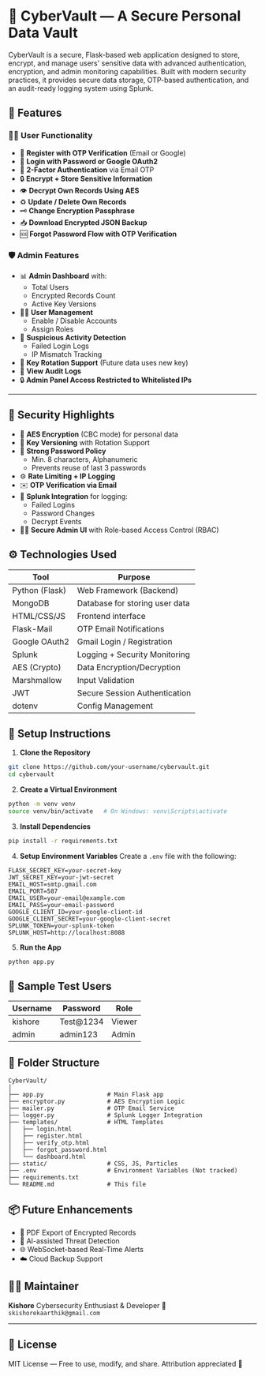 # 🔐 CyberVault — A Secure Personal Data Vault

CyberVault is a secure, Flask-based web application designed to store, encrypt, and manage users' sensitive data with advanced authentication, encryption, and admin monitoring capabilities. Built with modern security practices, it provides secure data storage, OTP-based authentication, and an audit-ready logging system using Splunk.

## 🚀 Features

### 🧑‍💼 User Functionality
- 🔐 **Register with OTP Verification** (Email or Google)
- 🔑 **Login with Password or Google OAuth2**
- 🧾 **2-Factor Authentication** via Email OTP
- 🔒 **Encrypt + Store Sensitive Information**
- 👁️ **Decrypt Own Records Using AES**
- ♻️ **Update / Delete Own Records**
- 🗝️ **Change Encryption Passphrase**
- 📥 **Download Encrypted JSON Backup**
- 🆘 **Forgot Password Flow with OTP Verification**



### 🛡️ Admin Features 
- 📊 **Admin Dashboard** with:
  - Total Users
  - Encrypted Records Count
  - Active Key Versions
- 🧑‍💼 **User Management**
  - Enable / Disable Accounts
  - Assign Roles
- 🧠 **Suspicious Activity Detection**
  - Failed Login Logs
  - IP Mismatch Tracking
- 🔑 **Key Rotation Support** (Future data uses new key)
- 📜 **View Audit Logs**
- 🔒 **Admin Panel Access Restricted to Whitelisted IPs**

---

## 🔐 Security Highlights

- 🔑 **AES Encryption** (CBC mode) for personal data
- 🔁 **Key Versioning** with Rotation Support
- 🧠 **Strong Password Policy**
  - Min. 8 characters, Alphanumeric
  - Prevents reuse of last 3 passwords
- ⚙️ **Rate Limiting + IP Logging**
- ✉️ **OTP Verification via Email**
- 📡 **Splunk Integration** for logging:
  - Failed Logins
  - Password Changes
  - Decrypt Events
- 🕵️‍♂️ **Secure Admin UI** with Role-based Access Control (RBAC)


## ⚙️ Technologies Used

| Tool          | Purpose                          |
|---------------|----------------------------------|
| Python (Flask)| Web Framework (Backend)          |
| MongoDB       | Database for storing user data   |
| HTML/CSS/JS   | Frontend interface               |
| Flask-Mail    | OTP Email Notifications          |
| Google OAuth2 | Gmail Login / Registration       |
| Splunk        | Logging + Security Monitoring    |
| AES (Crypto)  | Data Encryption/Decryption       |
| Marshmallow   | Input Validation                 |
| JWT           | Secure Session Authentication    |
| dotenv        | Config Management                |


## 🧪 Setup Instructions

1. **Clone the Repository**
```bash
git clone https://github.com/your-username/cybervault.git
cd cybervault
````

2. **Create a Virtual Environment**

```bash
python -m venv venv
source venv/bin/activate   # On Windows: venv\Scripts\activate
```

3. **Install Dependencies**

```bash
pip install -r requirements.txt
```

4. **Setup Environment Variables**
   Create a `.env` file with the following:

```env
FLASK_SECRET_KEY=your-secret-key
JWT_SECRET_KEY=your-jwt-secret
EMAIL_HOST=smtp.gmail.com
EMAIL_PORT=587
EMAIL_USER=your-email@example.com
EMAIL_PASS=your-email-password
GOOGLE_CLIENT_ID=your-google-client-id
GOOGLE_CLIENT_SECRET=your-google-client-secret
SPLUNK_TOKEN=your-splunk-token
SPLUNK_HOST=http://localhost:8088
```

5. **Run the App**

```bash
python app.py
```



## 🧪 Sample Test Users

| Username | Password   | Role   |
| -------- | ---------- | ------ |
| kishore  | Test\@1234 | Viewer |
| admin    | admin123   | Admin  |



## 📁 Folder Structure

```
CyberVault/
│
├── app.py                  # Main Flask app
├── encryptor.py            # AES Encryption Logic
├── mailer.py               # OTP Email Service
├── logger.py               # Splunk Logger Integration
├── templates/              # HTML Templates
│   ├── login.html
│   ├── register.html
│   ├── verify_otp.html
│   ├── forgot_password.html
│   └── dashboard.html
├── static/                 # CSS, JS, Particles
├── .env                    # Environment Variables (Not tracked)
├── requirements.txt
└── README.md               # This file
```


## 📦 Future Enhancements

* 📄 PDF Export of Encrypted Records
* 🧠 AI-assisted Threat Detection
* 🌐 WebSocket-based Real-Time Alerts
* ☁️ Cloud Backup Support


## 👨‍💻 Maintainer

**Kishore**
Cybersecurity Enthusiast & Developer
📧 `skishorekaarthik@gmail.com`

---

## 📜 License

MIT License — Free to use, modify, and share.
Attribution appreciated 🙌
